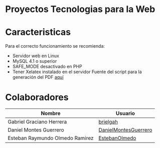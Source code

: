 # Proyectos Tecnologias para la Web
# Caracteristicas
Para el correcto funcionamiento se recomienda:
* Servidor web en Linux
* MySQL 4.1 o superior
* SAFE_MODE desactivado en PHP
* Tener Xelatex instalado en el servidor
Fuente del script para la generación del PDF [aquí](https://github.com/mike42/web-pdf/blob/master/LatexTemplate.php)
# Colaboradores
 |Nombre|Usuario|
 |------|-------|
 |Gabriel Graciano Herrera|[brielgah](https://github.com/brielgah)|
 |Daniel Montes Guerrero|[DanielMontesGuerrero](https://github.com/DanielMontesGuerrero)|
 |Esteban Raymundo Olmedo Ramirez|[EstebanOlmedo](https://github.com/EstebanOlmedo)|

